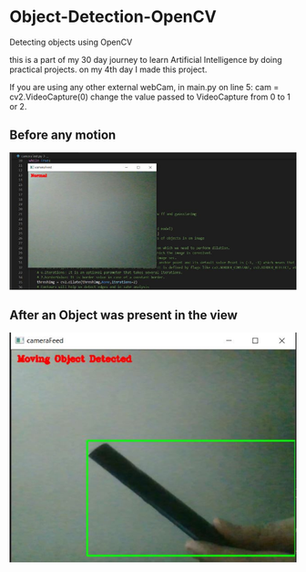 # Object-Detection-OpenCV
Detecting objects using OpenCV

this is a part of my 30 day journey to learn Artificial Intelligence by doing practical projects.
on my 4th day I made this project.

If you are using any other external webCam, in main.py on line 5: cam = cv2.VideoCapture(0) change the value passed to VideoCapture from 0 to 1 or 2.

## Before any motion
![](Normal.JPG)


## After an Object was present in the view
![](MovingObjDet.JPG)




